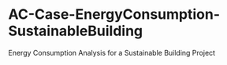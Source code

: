 # AC-Case-EnergyConsumption-SustainableBuilding
Energy Consumption Analysis for a Sustainable Building Project
